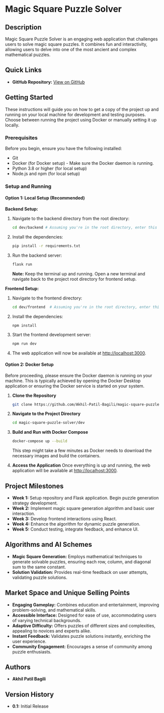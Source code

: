# Magic Square Puzzle Solver

## Description

Magic Square Puzzle Solver is an engaging web application that challenges users to solve magic square puzzles. It combines fun and interactivity, allowing users to delve into one of the most ancient and complex mathematical puzzles.

## Quick Links

- **GitHub Repository:** [View on GitHub](https://github.com/Akhil-Patil-Bagili/magic-square-puzzle-solver)

## Getting Started

These instructions will guide you on how to get a copy of the project up and running on your local machine for development and testing purposes. Choose between running the project using Docker or manually setting it up locally.

### Prerequisites

Before you begin, ensure you have the following installed:
- Git
- Docker (for Docker setup) - Make sure the Docker daemon is running.
- Python 3.8 or higher (for local setup)
- Node.js and npm (for local setup)

### Setup and Running

#### Option 1: Local Setup (Recommended)

**Backend Setup:**

1. Navigate to the backend directory from the root directory:
    ```bash
    cd dev/backend # Assuming you're in the root directory, enter this command to navigate to the backend.
    ```
   
2. Install the dependencies:
    ```bash
    pip install -r requirements.txt
    ```
   
3. Run the backend server:
    ```bash
    flask run
    ```
   
    **Note:** Keep the terminal up and running. Open a new terminal and navigate back to the project root directory for frontend setup.

**Frontend Setup:**

1. Navigate to the frontend directory:
    ```bash
    cd dev/frontend  # Assuming you're in the root directory, enter this command to navigate to the frontend
    ```
   
2. Install the dependencies:
    ```bash
    npm install
    ```
   
3. Start the frontend development server:
    ```bash
    npm run dev
    ```
   
4. The web application will now be available at [http://localhost:3000](http://localhost:3000).

#### Option 2: Docker Setup

Before proceeding, please ensure the Docker daemon is running on your machine. This is typically achieved by opening the Docker Desktop application or ensuring the Docker service is started on your system.

1. **Clone the Repository**
    ```bash
    git clone https://github.com/Akhil-Patil-Bagili/magic-square-puzzle-solver.git
    ```
   
2. **Navigate to the Project Directory**
    ```bash
    cd magic-square-puzzle-solver/dev
    ```
   
3. **Build and Run with Docker Compose**
    ```bash
    docker-compose up --build
    ```
   
    This step might take a few minutes as Docker needs to download the necessary images and build the containers.
   
4. **Access the Application**
    Once everything is up and running, the web application will be available at [http://localhost:3000](http://localhost:3000).


## Project Milestones

- **Week 1:** Setup repository and Flask application. Begin puzzle generation strategy development.
- **Week 2:** Implement magic square generation algorithm and basic user interaction.
- **Week 3:** Develop frontend interactions using React.
- **Week 4:** Enhance the algorithm for dynamic puzzle generation.
- **Week 5:** Conduct testing, integrate feedback, and enhance UI.

## Algorithms and AI Schemes

- **Magic Square Generation:** Employs mathematical techniques to generate solvable puzzles, ensuring each row, column, and diagonal sum to the same constant.
- **Solution Validation:** Provides real-time feedback on user attempts, validating puzzle solutions.

## Market Space and Unique Selling Points

- **Engaging Gameplay:** Combines education and entertainment, improving problem-solving, and mathematical skills.
- **Accessible Interface:** Designed for ease of use, accommodating users of varying technical backgrounds.
- **Adaptive Difficulty:** Offers puzzles of different sizes and complexities, appealing to novices and experts alike.
- **Instant Feedback:** Validates puzzle solutions instantly, enriching the user experience.
- **Community Engagement:** Encourages a sense of community among puzzle enthusiasts.

## Authors

- **Akhil Patil Bagili**

## Version History

- **0.1:** Initial Release
